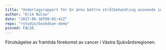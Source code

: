 ```yaml
---
title: "Underlagsrapport för En ännu bättre strålbehandling avseende incidens och prevalens av cancer i Västra Sjukvårdsregionen 2016-2030"
author: "Erik Bülow"
date: "2017-06-16T09:05:41Z"
repo: "rstudio/bookdown-demo"
pinned: FALSE
---
```


Förutsägelse av framtida förekomst av cancer i Västra Sjukvårdsregionen.
